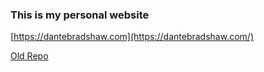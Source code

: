 ### This is my personal website

[https://dantebradshaw.com](https://dantebradshaw.com/)

[Old Repo](https://github.com/DanteB918/Website)

